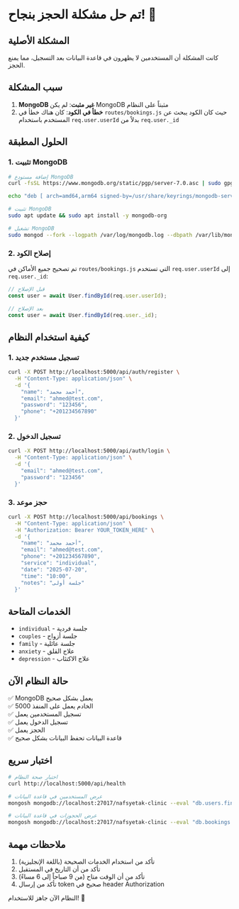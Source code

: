 # تم حل مشكلة الحجز بنجاح! 🎉

## المشكلة الأصلية
كانت المشكلة أن المستخدمين لا يظهرون في قاعدة البيانات بعد التسجيل، مما يمنع الحجز.

## سبب المشكلة
1. **MongoDB غير مثبت**: لم يكن MongoDB مثبتاً على النظام
2. **خطأ في الكود**: كان هناك خطأ في `routes/bookings.js` حيث كان الكود يبحث عن المستخدم باستخدام `req.user.userId` بدلاً من `req.user._id`

## الحلول المطبقة

### 1. تثبيت MongoDB
```bash
# إضافة مستودع MongoDB
curl -fsSL https://www.mongodb.org/static/pgp/server-7.0.asc | sudo gpg --dearmor -o /usr/share/keyrings/mongodb-server-7.0.gpg

echo "deb [ arch=amd64,arm64 signed-by=/usr/share/keyrings/mongodb-server-7.0.gpg ] https://repo.mongodb.org/apt/ubuntu jammy/mongodb-org/7.0 multiverse" | sudo tee /etc/apt/sources.list.d/mongodb-org-7.0.list

# تثبيت MongoDB
sudo apt update && sudo apt install -y mongodb-org

# تشغيل MongoDB
sudo mongod --fork --logpath /var/log/mongodb.log --dbpath /var/lib/mongodb
```

### 2. إصلاح الكود
تم تصحيح جميع الأماكن في `routes/bookings.js` التي تستخدم `req.user.userId` إلى `req.user._id`:

```javascript
// قبل الإصلاح
const user = await User.findById(req.user.userId);

// بعد الإصلاح
const user = await User.findById(req.user._id);
```

## كيفية استخدام النظام

### 1. تسجيل مستخدم جديد
```bash
curl -X POST http://localhost:5000/api/auth/register \
  -H "Content-Type: application/json" \
  -d '{
    "name": "أحمد محمد",
    "email": "ahmed@test.com",
    "password": "123456",
    "phone": "+201234567890"
  }'
```

### 2. تسجيل الدخول
```bash
curl -X POST http://localhost:5000/api/auth/login \
  -H "Content-Type: application/json" \
  -d '{
    "email": "ahmed@test.com",
    "password": "123456"
  }'
```

### 3. حجز موعد
```bash
curl -X POST http://localhost:5000/api/bookings \
  -H "Content-Type: application/json" \
  -H "Authorization: Bearer YOUR_TOKEN_HERE" \
  -d '{
    "name": "أحمد محمد",
    "email": "ahmed@test.com",
    "phone": "+201234567890",
    "service": "individual",
    "date": "2025-07-20",
    "time": "10:00",
    "notes": "جلسة أولى"
  }'
```

## الخدمات المتاحة
- `individual` - جلسة فردية
- `couples` - جلسة أزواج
- `family` - جلسة عائلية
- `anxiety` - علاج القلق
- `depression` - علاج الاكتئاب

## حالة النظام الآن
✅ MongoDB يعمل بشكل صحيح  
✅ الخادم يعمل على المنفذ 5000  
✅ تسجيل المستخدمين يعمل  
✅ تسجيل الدخول يعمل  
✅ الحجز يعمل  
✅ قاعدة البيانات تحفظ البيانات بشكل صحيح  

## اختبار سريع
```bash
# اختبار صحة النظام
curl http://localhost:5000/api/health

# عرض المستخدمين في قاعدة البيانات
mongosh mongodb://localhost:27017/nafsyetak-clinic --eval "db.users.find().pretty()"

# عرض الحجوزات في قاعدة البيانات
mongosh mongodb://localhost:27017/nafsyetak-clinic --eval "db.bookings.find().pretty()"
```

## ملاحظات مهمة
1. تأكد من استخدام الخدمات الصحيحة (باللغة الإنجليزية)
2. تأكد من أن التاريخ في المستقبل
3. تأكد من أن الوقت متاح (من 9 صباحاً إلى 6 مساءً)
4. تأكد من إرسال token صحيح في header Authorization

النظام الآن جاهز للاستخدام! 🚀